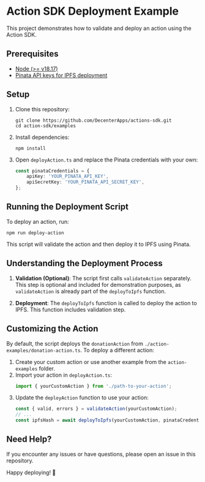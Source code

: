 # Action SDK Deployment Example

This project demonstrates how to validate and deploy an action using the Action SDK.

## Prerequisites

-   [Node (>= v18.17)](https://nodejs.org/en/download/)
-   [Pinata API keys for IPFS deployment](https://app.pinata.cloud/register)

## Setup

1. Clone this repository:

    ```
    git clone https://github.com/DecenterApps/actions-sdk.git
    cd action-sdk/examples
    ```

2. Install dependencies:

    ```
    npm install
    ```

3. Open `deployAction.ts` and replace the Pinata credentials with your own:
    ```typescript
    const pinataCredentials = {
        apiKey: 'YOUR_PINATA_API_KEY',
        apiSecretKey: 'YOUR_PINATA_API_SECRET_KEY',
    };
    ```

## Running the Deployment Script

To deploy an action, run:

```
npm run deploy-action
```

This script will validate the action and then deploy it to IPFS using Pinata.

## Understanding the Deployment Process

1. **Validation (Optional)**:
   The script first calls `validateAction` separately. This step is optional and included for demonstration purposes, as `validateAction` is already part of the `deployToIpfs` function.

2. **Deployment**:
   The `deployToIpfs` function is called to deploy the action to IPFS. This function includes validation step.

## Customizing the Action

By default, the script deploys the `donationAction` from `./action-examples/donation-action.ts`. To deploy a different action:

1. Create your custom action or use another example from the `action-examples` folder.
2. Import your action in `deployAction.ts`:
    ```typescript
    import { yourCustomAction } from './path-to-your-action';
    ```
3. Update the `deployAction` function to use your action:
    ```typescript
    const { valid, errors } = validateAction(yourCustomAction);
    // ...
    const ipfsHash = await deployToIpfs(yourCustomAction, pinataCredentials);
    ```

## Need Help?

If you encounter any issues or have questions, please open an issue in this repository.

Happy deploying! 🎉
